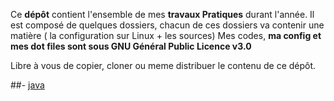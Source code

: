 Ce **dépôt** contient l'ensemble de mes **travaux Pratiques** durant l'année. Il est composé de quelques dossiers, chacun de ces dossiers va contenir une matière  ( la configuration sur Linux + les sources) Mes codes, **ma config et mes dot files sont sous GNU Général Public Licence v3.0**

Libre à vous de copier, cloner ou meme distribuer le contenu de ce dépôt.

##- [java](https://github.com/aminelch/dsi23/tree/master/java) 
